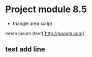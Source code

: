 # Project module 8.5
- triangle area script

lerem ipsum
(test)[http://google.com]

## test add line
